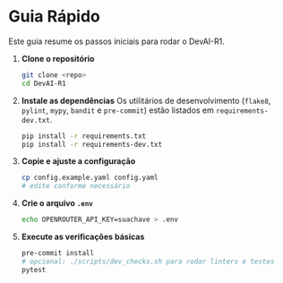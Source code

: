 # Guia Rápido

Este guia resume os passos iniciais para rodar o DevAI-R1.

1. **Clone o repositório**
   ```bash
   git clone <repo>
   cd DevAI-R1
   ```
2. **Instale as dependências**
   Os utilitários de desenvolvimento (`flake8`, `pylint`, `mypy`, `bandit` e
   `pre-commit`) estão listados em `requirements-dev.txt`.
   ```bash
   pip install -r requirements.txt
   pip install -r requirements-dev.txt
   ```
3. **Copie e ajuste a configuração**
   ```bash
   cp config.example.yaml config.yaml
   # edite conforme necessário
   ```
4. **Crie o arquivo `.env`**
   ```bash
   echo OPENROUTER_API_KEY=suachave > .env
   ```
5. **Execute as verificações básicas**
   ```bash
   pre-commit install
   # opcional: ./scripts/dev_checks.sh para rodar linters e testes
   pytest
   ```
